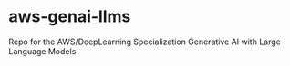 # aws-genai-llms
Repo for the AWS/DeepLearning Specialization Generative AI with Large Language Models
